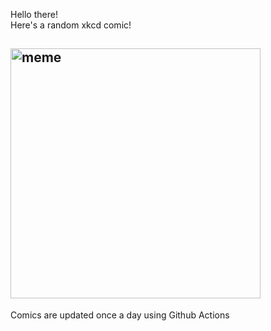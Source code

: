 Hello there! <br>Here's a random xkcd comic!<br>
## <img src="https://imgs.xkcd.com/comics/xkcd_phone.png" alt="meme" width="400"/><br>
Comics are updated once a day using Github Actions